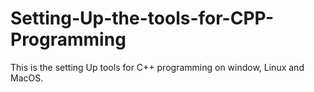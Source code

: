 # Setting-Up-the-tools-for-CPP-Programming
This is the setting Up tools for C++ programming on window, Linux and MacOS. 
